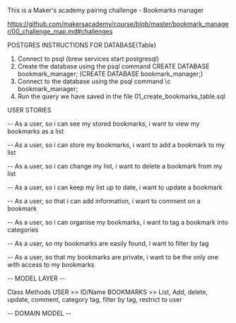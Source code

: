 This is a Maker's academy pairing challenge - Bookmarks manager

https://github.com/makersacademy/course/blob/master/bookmark_manager/00_challenge_map.md#challenges

POSTGRES INSTRUCTIONS FOR DATABASE(Table)
 1. Connect to psql (brew services start postgresql)
 2. Create the database using the psql command CREATE DATABASE bookmark_manager;
    (CREATE DATABASE bookmark_manager;)
 3. Connect to the database using the psql command \c bookmark_manager;
 4. Run the query we have saved in the file 01_create_bookmarks_table.sql

USER STORIES

-- As a user,
   so i can see my stored bookmarks,
   i want to view my bookmarks as a list

-- As a user,
   so i can store my bookmarks,
   i want to add a bookmark to my list

-- As a user,
   so i can change my list,
   i want to delete a bookmark from my list

-- As a user,
   so i can keep my list up to date,
   i want to update a bookmark

-- As a user,
   so that i can add information,
   i want to comment on a bookmark

-- As a user,
   so i can organise my bookmarks,
   i want to tag a bookmark into categories

-- As a user,
   so my bookmarks are easily found,
   i want to filter by tag

-- As a user,
   so that my bookmarks are private,
   i want to be the only one with access to my bookmarks

-- MODEL LAYER --

Class        Methods
USER      >> ID/Name
BOOKMARKS >> List, Add, delete, update, comment, category tag,
             filter by tag, restrict to user

-- DOMAIN MODEL --

